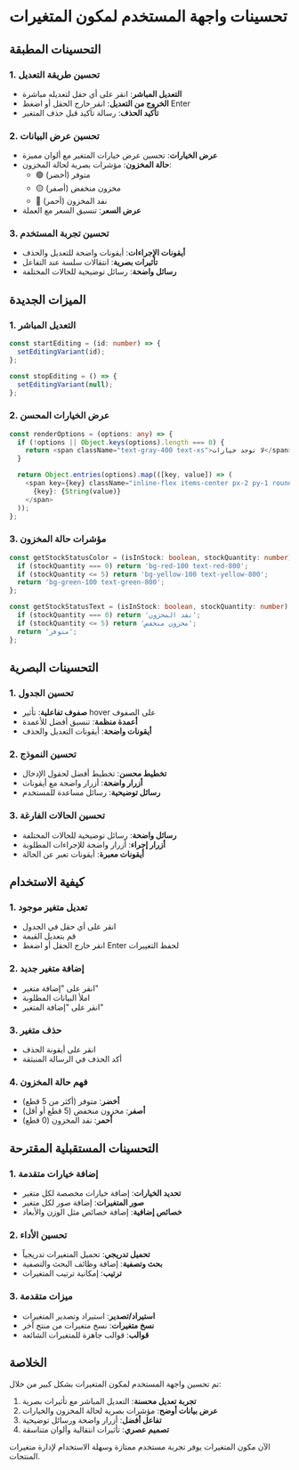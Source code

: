 # تحسينات واجهة المستخدم لمكون المتغيرات

## التحسينات المطبقة

### 1. تحسين طريقة التعديل
- **التعديل المباشر**: انقر على أي حقل لتعديله مباشرة
- **الخروج من التعديل**: انقر خارج الحقل أو اضغط Enter
- **تأكيد الحذف**: رسالة تأكيد قبل حذف المتغير

### 2. تحسين عرض البيانات
- **عرض الخيارات**: تحسين عرض خيارات المتغير مع ألوان مميزة
- **حالة المخزون**: مؤشرات بصرية لحالة المخزون:
  - 🟢 متوفر (أخضر)
  - 🟡 مخزون منخفض (أصفر)
  - 🔴 نفد المخزون (أحمر)
- **عرض السعر**: تنسيق السعر مع العملة

### 3. تحسين تجربة المستخدم
- **أيقونات الإجراءات**: أيقونات واضحة للتعديل والحذف
- **تأثيرات بصرية**: انتقالات سلسة عند التفاعل
- **رسائل واضحة**: رسائل توضيحية للحالات المختلفة

## الميزات الجديدة

### 1. التعديل المباشر
```typescript
const startEditing = (id: number) => {
  setEditingVariant(id);
};

const stopEditing = () => {
  setEditingVariant(null);
};
```

### 2. عرض الخيارات المحسن
```typescript
const renderOptions = (options: any) => {
  if (!options || Object.keys(options).length === 0) {
    return <span className="text-gray-400 text-xs">لا توجد خيارات</span>;
  }

  return Object.entries(options).map(([key, value]) => (
    <span key={key} className="inline-flex items-center px-2 py-1 rounded-full text-xs font-medium bg-blue-100 text-blue-800 ml-1 mb-1">
      {key}: {String(value)}
    </span>
  ));
};
```

### 3. مؤشرات حالة المخزون
```typescript
const getStockStatusColor = (isInStock: boolean, stockQuantity: number) => {
  if (stockQuantity === 0) return 'bg-red-100 text-red-800';
  if (stockQuantity <= 5) return 'bg-yellow-100 text-yellow-800';
  return 'bg-green-100 text-green-800';
};

const getStockStatusText = (isInStock: boolean, stockQuantity: number) => {
  if (stockQuantity === 0) return 'نفد المخزون';
  if (stockQuantity <= 5) return 'مخزون منخفض';
  return 'متوفر';
};
```

## التحسينات البصرية

### 1. تحسين الجدول
- **صفوف تفاعلية**: تأثير hover على الصفوف
- **أعمدة منظمة**: تنسيق أفضل للأعمدة
- **أيقونات واضحة**: أيقونات التعديل والحذف

### 2. تحسين النموذج
- **تخطيط محسن**: تخطيط أفضل لحقول الإدخال
- **أزرار واضحة**: أزرار واضحة مع أيقونات
- **رسائل توضيحية**: رسائل مساعدة للمستخدم

### 3. تحسين الحالات الفارغة
- **رسائل واضحة**: رسائل توضيحية للحالات المختلفة
- **أزرار إجراء**: أزرار واضحة للإجراءات المطلوبة
- **أيقونات معبرة**: أيقونات تعبر عن الحالة

## كيفية الاستخدام

### 1. تعديل متغير موجود
- انقر على أي حقل في الجدول
- قم بتعديل القيمة
- انقر خارج الحقل أو اضغط Enter لحفظ التغييرات

### 2. إضافة متغير جديد
- انقر على "إضافة متغير"
- املأ البيانات المطلوبة
- انقر على "إضافة المتغير"

### 3. حذف متغير
- انقر على أيقونة الحذف
- أكد الحذف في الرسالة المنبثقة

### 4. فهم حالة المخزون
- **أخضر**: متوفر (أكثر من 5 قطع)
- **أصفر**: مخزون منخفض (5 قطع أو أقل)
- **أحمر**: نفد المخزون (0 قطع)

## التحسينات المستقبلية المقترحة

### 1. إضافة خيارات متقدمة
- **تحديد الخيارات**: إضافة خيارات مخصصة لكل متغير
- **صور المتغيرات**: إضافة صور لكل متغير
- **خصائص إضافية**: إضافة خصائص مثل الوزن والأبعاد

### 2. تحسين الأداء
- **تحميل تدريجي**: تحميل المتغيرات تدريجياً
- **بحث وتصفية**: إضافة وظائف البحث والتصفية
- **ترتيب**: إمكانية ترتيب المتغيرات

### 3. ميزات متقدمة
- **استيراد/تصدير**: استيراد وتصدير المتغيرات
- **نسخ متغيرات**: نسخ متغيرات من منتج آخر
- **قوالب**: قوالب جاهزة للمتغيرات الشائعة

## الخلاصة

تم تحسين واجهة المستخدم لمكون المتغيرات بشكل كبير من خلال:

1. **تجربة تعديل محسنة**: التعديل المباشر مع تأثيرات بصرية
2. **عرض بيانات أوضح**: مؤشرات بصرية لحالة المخزون والخيارات
3. **تفاعل أفضل**: أزرار واضحة ورسائل توضيحية
4. **تصميم عصري**: تأثيرات انتقالية وألوان متناسقة

الآن مكون المتغيرات يوفر تجربة مستخدم ممتازة وسهلة الاستخدام لإدارة متغيرات المنتجات. 